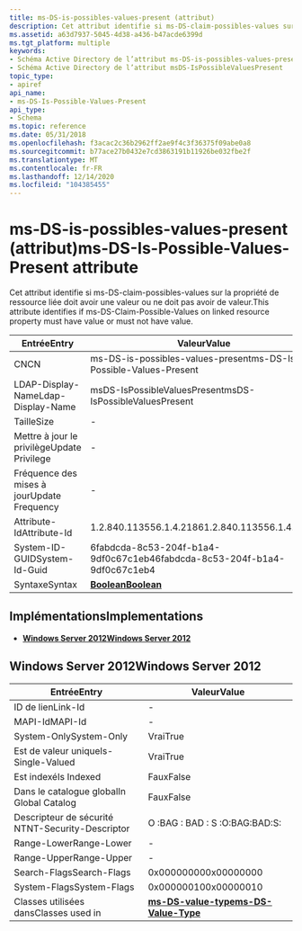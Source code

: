 ```yaml
---
title: ms-DS-is-possibles-values-present (attribut)
description: Cet attribut identifie si ms-DS-claim-possibles-values sur la propriété de ressource liée doit avoir une valeur ou ne doit pas avoir de valeur.
ms.assetid: a63d7937-5045-4d38-a436-b47acde6399d
ms.tgt_platform: multiple
keywords:
- Schéma Active Directory de l’attribut ms-DS-is-possibles-values-present
- Schéma Active Directory de l’attribut msDS-IsPossibleValuesPresent
topic_type:
- apiref
api_name:
- ms-DS-Is-Possible-Values-Present
api_type:
- Schema
ms.topic: reference
ms.date: 05/31/2018
ms.openlocfilehash: f3acac2c36b2962ff2ae9f4c3f36375f09abe0a8
ms.sourcegitcommit: b77ace27b0432e7cd3863191b11926be032fbe2f
ms.translationtype: MT
ms.contentlocale: fr-FR
ms.lasthandoff: 12/14/2020
ms.locfileid: "104385455"
---
```

# <a name="ms-ds-is-possible-values-present-attribute"></a><span data-ttu-id="869e1-105">ms-DS-is-possibles-values-present (attribut)</span><span class="sxs-lookup"><span data-stu-id="869e1-105">ms-DS-Is-Possible-Values-Present attribute</span></span>

<span data-ttu-id="869e1-106">Cet attribut identifie si ms-DS-claim-possibles-values sur la propriété de ressource liée doit avoir une valeur ou ne doit pas avoir de valeur.</span><span class="sxs-lookup"><span data-stu-id="869e1-106">This attribute identifies if ms-DS-Claim-Possible-Values on linked resource property must have value or must not have value.</span></span>



| <span data-ttu-id="869e1-107">Entrée</span><span class="sxs-lookup"><span data-stu-id="869e1-107">Entry</span></span> | <span data-ttu-id="869e1-108">Valeur</span><span class="sxs-lookup"><span data-stu-id="869e1-108">Value</span></span> |
|-------------------|--------------------------------------|
| <span data-ttu-id="869e1-109">CN</span><span class="sxs-lookup"><span data-stu-id="869e1-109">CN</span></span>                | <span data-ttu-id="869e1-110">ms-DS-is-possibles-values-present</span><span class="sxs-lookup"><span data-stu-id="869e1-110">ms-DS-Is-Possible-Values-Present</span></span>     |
| <span data-ttu-id="869e1-111">LDAP-Display-Name</span><span class="sxs-lookup"><span data-stu-id="869e1-111">Ldap-Display-Name</span></span> | <span data-ttu-id="869e1-112">msDS-IsPossibleValuesPresent</span><span class="sxs-lookup"><span data-stu-id="869e1-112">msDS-IsPossibleValuesPresent</span></span>         |
| <span data-ttu-id="869e1-113">Taille</span><span class="sxs-lookup"><span data-stu-id="869e1-113">Size</span></span>              | \-                                   |
| <span data-ttu-id="869e1-114">Mettre à jour le privilège</span><span class="sxs-lookup"><span data-stu-id="869e1-114">Update Privilege</span></span>  | \-                                   |
| <span data-ttu-id="869e1-115">Fréquence des mises à jour</span><span class="sxs-lookup"><span data-stu-id="869e1-115">Update Frequency</span></span>  | \-                                   |
| <span data-ttu-id="869e1-116">Attribute-Id</span><span class="sxs-lookup"><span data-stu-id="869e1-116">Attribute-Id</span></span>      | <span data-ttu-id="869e1-117">1.2.840.113556.1.4.2186</span><span class="sxs-lookup"><span data-stu-id="869e1-117">1.2.840.113556.1.4.2186</span></span>              |
| <span data-ttu-id="869e1-118">System-ID-GUID</span><span class="sxs-lookup"><span data-stu-id="869e1-118">System-Id-Guid</span></span>    | <span data-ttu-id="869e1-119">6fabdcda-8c53-204f-b1a4-9df0c67c1eb4</span><span class="sxs-lookup"><span data-stu-id="869e1-119">6fabdcda-8c53-204f-b1a4-9df0c67c1eb4</span></span> |
| <span data-ttu-id="869e1-120">Syntaxe</span><span class="sxs-lookup"><span data-stu-id="869e1-120">Syntax</span></span>            | [<span data-ttu-id="869e1-121">**Boolean**</span><span class="sxs-lookup"><span data-stu-id="869e1-121">**Boolean**</span></span>](s-boolean.md)         |



## <a name="implementations"></a><span data-ttu-id="869e1-122">Implémentations</span><span class="sxs-lookup"><span data-stu-id="869e1-122">Implementations</span></span>

-   [<span data-ttu-id="869e1-123">**Windows Server 2012**</span><span class="sxs-lookup"><span data-stu-id="869e1-123">**Windows Server 2012**</span></span>](#windows-server-2012)

## <a name="windows-server-2012"></a><span data-ttu-id="869e1-124">Windows Server 2012</span><span class="sxs-lookup"><span data-stu-id="869e1-124">Windows Server 2012</span></span>



| <span data-ttu-id="869e1-125">Entrée</span><span class="sxs-lookup"><span data-stu-id="869e1-125">Entry</span></span> | <span data-ttu-id="869e1-126">Valeur</span><span class="sxs-lookup"><span data-stu-id="869e1-126">Value</span></span> |
|------------------------|---------------------------------------------------------|
| <span data-ttu-id="869e1-127">ID de lien</span><span class="sxs-lookup"><span data-stu-id="869e1-127">Link-Id</span></span>                | \-                                                      |
| <span data-ttu-id="869e1-128">MAPI-Id</span><span class="sxs-lookup"><span data-stu-id="869e1-128">MAPI-Id</span></span>                | \-                                                      |
| <span data-ttu-id="869e1-129">System-Only</span><span class="sxs-lookup"><span data-stu-id="869e1-129">System-Only</span></span>            | <span data-ttu-id="869e1-130">Vrai</span><span class="sxs-lookup"><span data-stu-id="869e1-130">True</span></span>                                                    |
| <span data-ttu-id="869e1-131">Est de valeur unique</span><span class="sxs-lookup"><span data-stu-id="869e1-131">Is-Single-Valued</span></span>       | <span data-ttu-id="869e1-132">Vrai</span><span class="sxs-lookup"><span data-stu-id="869e1-132">True</span></span>                                                    |
| <span data-ttu-id="869e1-133">Est indexé</span><span class="sxs-lookup"><span data-stu-id="869e1-133">Is Indexed</span></span>             | <span data-ttu-id="869e1-134">Faux</span><span class="sxs-lookup"><span data-stu-id="869e1-134">False</span></span>                                                   |
| <span data-ttu-id="869e1-135">Dans le catalogue global</span><span class="sxs-lookup"><span data-stu-id="869e1-135">In Global Catalog</span></span>      | <span data-ttu-id="869e1-136">Faux</span><span class="sxs-lookup"><span data-stu-id="869e1-136">False</span></span>                                                   |
| <span data-ttu-id="869e1-137">Descripteur de sécurité NT</span><span class="sxs-lookup"><span data-stu-id="869e1-137">NT-Security-Descriptor</span></span> | <span data-ttu-id="869e1-138">O :BAG : BAD : S :</span><span class="sxs-lookup"><span data-stu-id="869e1-138">O:BAG:BAD:S:</span></span>                                            |
| <span data-ttu-id="869e1-139">Range-Lower</span><span class="sxs-lookup"><span data-stu-id="869e1-139">Range-Lower</span></span>            | \-                                                      |
| <span data-ttu-id="869e1-140">Range-Upper</span><span class="sxs-lookup"><span data-stu-id="869e1-140">Range-Upper</span></span>            | \-                                                      |
| <span data-ttu-id="869e1-141">Search-Flags</span><span class="sxs-lookup"><span data-stu-id="869e1-141">Search-Flags</span></span>           | <span data-ttu-id="869e1-142">0x00000000</span><span class="sxs-lookup"><span data-stu-id="869e1-142">0x00000000</span></span>                                              |
| <span data-ttu-id="869e1-143">System-Flags</span><span class="sxs-lookup"><span data-stu-id="869e1-143">System-Flags</span></span>           | <span data-ttu-id="869e1-144">0x00000010</span><span class="sxs-lookup"><span data-stu-id="869e1-144">0x00000010</span></span>                                              |
| <span data-ttu-id="869e1-145">Classes utilisées dans</span><span class="sxs-lookup"><span data-stu-id="869e1-145">Classes used in</span></span>        | [<span data-ttu-id="869e1-146">**ms-DS-value-type**</span><span class="sxs-lookup"><span data-stu-id="869e1-146">**ms-DS-Value-Type**</span></span>](c-msds-valuetype.md)<br/> |



 

 





